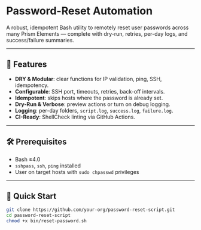 # Password-Reset Automation

A robust, idempotent Bash utility to remotely reset user passwords across many Prism Elements — complete with dry-run, retries, per-day logs, and success/failure summaries.

---

## 🎯 Features

- **DRY & Modular**: clear functions for IP validation, ping, SSH, idempotency.  
- **Configurable**: SSH port, timeouts, retries, back-off intervals.  
- **Idempotent**: skips hosts where the password is already set.  
- **Dry-Run & Verbose**: preview actions or turn on debug logging.  
- **Logging**: per-day folders, `script.log`, `success.log`, `failure.log`.  
- **CI-Ready**: ShellCheck linting via GitHub Actions.

---

## 🛠 Prerequisites

- Bash ≥4.0  
- `sshpass`, `ssh`, `ping` installed  
- User on target hosts with `sudo chpasswd` privileges  

---

## 🚀 Quick Start

```bash
git clone https://github.com/your-org/password-reset-script.git
cd password-reset-script
chmod +x bin/reset-password.sh
